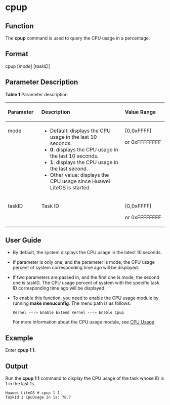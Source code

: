 # cpup<a name="EN-US_TOPIC_0312409059"></a>

## Function<a name="en-us_topic_0175230345_section676257315176"></a>

The  **cpup** command is used to query the CPU usage in a percentage.

## Format<a name="en-us_topic_0175230345_section3096931815176"></a>

cpup \[_mode_\] \[_taskID_\]

## Parameter Description<a name="en-us_topic_0175230345_section2805486115176"></a>

**Table  1**  Parameter description

<a name="en-us_topic_0175230345_table5785124015176"></a>
<table><thead align="left"><tr id="en-us_topic_0175230345_row3935748315176"><th class="cellrowborder" valign="top" width="21.099999999999998%" id="mcps1.2.4.1.1"><p id="en-us_topic_0175230345_p3383958815176"><a name="en-us_topic_0175230345_p3383958815176"></a><a name="en-us_topic_0175230345_p3383958815176"></a>Parameter</p>
</th>
<th class="cellrowborder" valign="top" width="52.32%" id="mcps1.2.4.1.2"><p id="en-us_topic_0175230345_p5665211315176"><a name="en-us_topic_0175230345_p5665211315176"></a><a name="en-us_topic_0175230345_p5665211315176"></a>Description</p>
</th>
<th class="cellrowborder" valign="top" width="26.58%" id="mcps1.2.4.1.3"><p id="en-us_topic_0175230345_p2541845915176"><a name="en-us_topic_0175230345_p2541845915176"></a><a name="en-us_topic_0175230345_p2541845915176"></a>Value Range</p>
</th>
</tr>
</thead>
<tbody><tr id="en-us_topic_0175230345_row4562928915176"><td class="cellrowborder" valign="top" width="21.099999999999998%" headers="mcps1.2.4.1.1 "><p id="en-us_topic_0175230345_p498493215176"><a name="en-us_topic_0175230345_p498493215176"></a><a name="en-us_topic_0175230345_p498493215176"></a>mode</p>
</td>
<td class="cellrowborder" valign="top" width="52.32%" headers="mcps1.2.4.1.2 "><a name="en-us_topic_0175230345_ul11870718153533"></a><a name="en-us_topic_0175230345_ul11870718153533"></a><ul id="en-us_topic_0175230345_ul11870718153533"><li>Default: displays the CPU usage in the last 10 seconds.</li><li><strong id="en-us_topic_0175230345_b1414365735415"><a name="en-us_topic_0175230345_b1414365735415"></a><a name="en-us_topic_0175230345_b1414365735415"></a>0</strong>: displays the CPU usage in the last 10 seconds.</li><li><strong id="en-us_topic_0175230345_b1086495945415"><a name="en-us_topic_0175230345_b1086495945415"></a><a name="en-us_topic_0175230345_b1086495945415"></a>1</strong>: displays the CPU usage in the last second.</li><li>Other value: displays the CPU usage since Huawei LiteOS is started.</li></ul>
</td>
<td class="cellrowborder" valign="top" width="26.58%" headers="mcps1.2.4.1.3 "><p id="en-us_topic_0175230345_p31410743143155"><a name="en-us_topic_0175230345_p31410743143155"></a><a name="en-us_topic_0175230345_p31410743143155"></a>[0,0xFFFF]</p>
<p id="en-us_topic_0175230345_p14261236143155"><a name="en-us_topic_0175230345_p14261236143155"></a><a name="en-us_topic_0175230345_p14261236143155"></a>or 0xFFFFFFFF</p>
</td>
</tr>
<tr id="en-us_topic_0175230345_row3741643292421"><td class="cellrowborder" valign="top" width="21.099999999999998%" headers="mcps1.2.4.1.1 "><p id="en-us_topic_0175230345_p120357692421"><a name="en-us_topic_0175230345_p120357692421"></a><a name="en-us_topic_0175230345_p120357692421"></a>taskID</p>
</td>
<td class="cellrowborder" valign="top" width="52.32%" headers="mcps1.2.4.1.2 "><p id="en-us_topic_0175230345_p3038082892421"><a name="en-us_topic_0175230345_p3038082892421"></a><a name="en-us_topic_0175230345_p3038082892421"></a>Task ID</p>
</td>
<td class="cellrowborder" valign="top" width="26.58%" headers="mcps1.2.4.1.3 "><p id="en-us_topic_0175230345_p56026989173356"><a name="en-us_topic_0175230345_p56026989173356"></a><a name="en-us_topic_0175230345_p56026989173356"></a>[0,0xFFFF]</p>
<p id="en-us_topic_0175230345_p34480858173356"><a name="en-us_topic_0175230345_p34480858173356"></a><a name="en-us_topic_0175230345_p34480858173356"></a>or 0xFFFFFFFF</p>
</td>
</tr>
</tbody>
</table>

## User Guide<a name="en-us_topic_0175230345_section338301615176"></a>

-   By default, the system displays the CPU usage in the latest 10 seconds.
-   If parameter is only one, and the parameter is mode, the CPU usage percent of system corresponding time ago will be displayed.
-   If two parameters are passed in, and the first one is mode, the second one is taskID. The CPU usage percent of system with the specific task ID corresponding time ago will be displayed.
-   To enable this function, you need to enable the CPU usage module by running  **make menuconfig**. The menu path is as follows:

    ```
    Kernel ---> Enable Extend Kernel ---> Enable Cpup
    ```

    For more information about the CPU usage module, see  [CPU Usage](/doc/LiteOS_Maintenance_Guide_en/cpu-usage.md#EN-US_TOPIC_0312244419).


## Example<a name="en-us_topic_0175230345_section4315602815176"></a>

Enter  **cpup 1 1**.

## Output<a name="en-us_topic_0175230345_section1440763015176"></a>

Run the  **cpup 1 1**  command to display the CPU usage of the task whose ID is 1 in the last 1s.

```
Huawei LiteOS # cpup 1 1
TaskId 1 CpuUsage in 1s: 78.7
```

